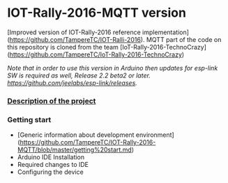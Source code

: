 # IOT-Rally-2016-MQTT version

[Improved version of IOT-Rally-2016 reference implementation] (https://github.com/TampereTC/IOT-Ralli-2016). MQTT part of the code on this repository is cloned from the team [IoT-Rally-2016-TechnoCrazy] (https://github.com/TampereTC/IoT-Rally-2016-TechnoCrazy) 

_Note that in order to use this version in Arduino then updates for esp-link SW is required as well, Release 2.2 beta2 or later. https://github.com/jeelabs/esp-link/releases._

### [Description of the project](https://github.com/TampereTC/IOT-Rally-2016-MQTT/blob/master/Description.md)
### Getting start
- [Generic information about development environment] (https://github.com/TampereTC/IOT-Rally-2016-MQTT/blob/master/getting%20start.md)
- Arduino IDE Installation 
- Required changes to IDE
- Configuring the device




